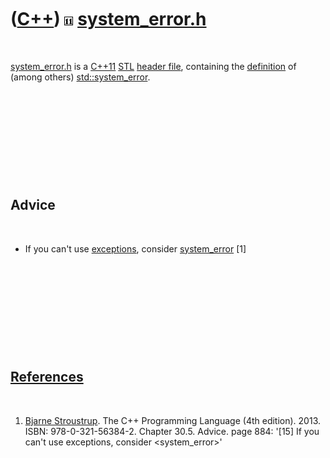 



 

 

 

 

 

([C++](Cpp.md)) ![C++11](PicCpp11.png) [system\_error.h](CppSystem_errorH.md)
===============================================================================

 

[system\_error.h](CppSystem_errorH.md) is a [C++11](Cpp11.md)
[STL](CppStl.md) [header file](CppHeaderFile.md), containing the
[definition](CppDefinition.md) of (among others)
[std::system\_error](CppSystem_error.md).

 

 

 

 

 

Advice
------

 

-   If you can't use [exceptions](CppException.md), consider
    [system\_error](CppSystem_errorH.md) \[1\]

 

 

 

 

 

[References](CppReferences.md)
-------------------------------

 

1.  [Bjarne Stroustrup](CppBjarneStroustrup.md). The C++ Programming
    Language (4th edition). 2013. ISBN: 978-0-321-56384-2. Chapter 30.5.
    Advice. page 884: '\[15\] If you can't use exceptions, consider
    &lt;system\_error&gt;'

 

 

 

 

 





 



